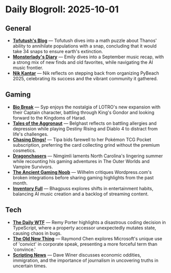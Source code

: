 # Daily Blogroll: 2025-10-01

## General

- **[Tofutush's Blog](https://tofutush.github.io/posts/2024-10-15.html)** — Tofutush dives into a math puzzle about Thanos' ability to annihilate populations with a snap, concluding that it would take 34 snaps to ensure earth's extinction.
- **[Monsterlady's Diary](https://monsterladysdiary.wordpress.com/2025/09/30/outlaw-reminder-and-rooster-gonna-divide-music-of-september-2025/)** — Emily dives into a September music recap, with a strong mix of new finds and old favorites, while navigating the AI music frontier.
- **[Nik Kantar](https://nkantar.com/blog/2025/09/pybeach-2025/)** — Nik reflects on stepping back from organizing PyBeach 2025, celebrating its success and the vibrant community it gathered.
## Gaming

- **[Bio Break](https://biobreak.wordpress.com/2025/09/30/lotro-putting-a-captain-in-it/)** — Syp enjoys the nostalgia of LOTRO's new expansion with their Captain character, battling through King's Gondor and looking forward to the Kingdoms of Harad.
- **[Tales of the Aggronaut](https://aggronaut.com/2025/09/30/yon-bus-of-struggle/)** — Belghast reflects on battling allergies and depression while playing Destiny Rising and Diablo 4 to distract from life's challenges.
- **[Chasing Dings!](https://chasingdings.com/2025/10/01/i-cancelled-my-pokemon-tcg-pocket-premium-subscription/)** — Tipa bids farewell to her Pokémon TCG Pocket subscription, preferring the card collecting grind without the premium cosmetics.
- **[Dragonchasers](https://dragonchasers.com/2025/09/30/september-2025/)** — Nimgimli laments North Carolina's lingering summer while recounting his gaming adventures in The Outer Worlds and Vampire Survivors.
- **[The Ancient Gaming Noob](https://tagn.wordpress.com/2025/09/30/september-2025-in-review/)** — Wilhelm critiques Wordpress.com's broken integrations before sharing gaming highlights from the past month.
- **[Inventory Full](https://bhagpuss.blogspot.com/2025/09/beginnings-and-endings.html)** — Bhagpuss explores shifts in entertainment habits, balancing AI music creation and a backlog of streaming content.
## Tech

- **[The Daily WTF](https://thedailywtf.com/articles/property-flippers)** — Remy Porter highlights a disastrous coding decision in TypeScript, where a property accessor unexpectedly mutates state, causing chaos in bugs.
- **[The Old New Thing](https://devblogs.microsoft.com/oldnewthing/20250930-00/?p=111639)** — Raymond Chen explores Microsoft's unique use of 'convict' in corporate speak, presenting a more forceful term than 'convince.'
- **[Scripting News](http://scripting.com/2025/09/30.html#a163207)** — Dave Winer discusses economic oddities, immigration, and the importance of journalism in uncovering truths in uncertain times.
